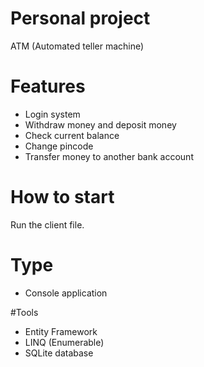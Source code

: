 # Personal project 
ATM (Automated teller machine)

# Features
- Login system
- Withdraw money and deposit money
- Check current balance
- Change pincode
- Transfer money to another bank account

# How to start
Run the client file.

# Type
- Console application

#Tools
- Entity Framework
- LINQ (Enumerable)
- SQLite database

